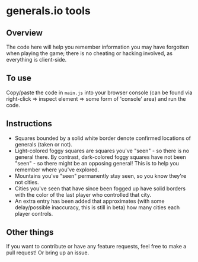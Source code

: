 # generals.io tools

## Overview
The code here will help you remember information you may have forgotten when playing the game; there is no cheating or hacking involved, as everything is client-side.

## To use
Copy/paste the code in `main.js` into your browser console (can be found via right-click => inspect element => some form of 'console' area) and run the code.

## Instructions
- Squares bounded by a solid white border denote confirmed locations of generals (taken or not).
- Light-colored foggy squares are squares you've "seen" - so there is no general there. By contrast, dark-colored foggy squares have not been "seen" - so there might be an opposing general! This is to help you remember where you've explored.
- Mountains you've "seen" permanently stay seen, so you know they're not cities.
- Cities you've seen that have since been fogged up have solid borders with the color of the last player who controlled that city.
- An extra entry has been added that approximates (with some delay/possible inaccuracy, this is still in beta) how many cities each player controls.

## Other things
If you want to contribute or have any feature requests, feel free to make a pull request! Or bring up an issue.